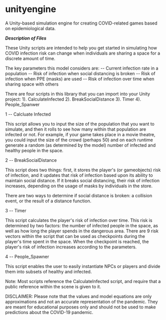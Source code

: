# unityengine
A Unity-based simulation engine for creating COVID-related games based on epidemiological data.

***Description of Files***

These Unity scripts are intended to help you get started in simulating how COVID infection risk can change when individuals are sharing a space for a discrete amount of time.

The key parameters this model considers are: -- Current infection rate in a population -- Risk of infection when social distancing is broken -- Risk of infection when PPE (masks) are used -- Risk of infection over time when sharing space with others

There are four scripts in this library that you can import into your Unity project: 1). CalculateInfected 2). BreakSocialDistance 3). Timer 4). People_Spanwer

1 -- Calcluate Infected

This script allows you to input the size of the population that you want to simulate, and then it rolls to see how many within that population are infected or not. For example, if your game takes place in a movie theatre, you could input the size of the crowd (perhaps 50) and on each runtime generate a random (as determined by the model) number of infected and healthy people in the space.

2 -- BreakSocialDistance

This script does two things: first, it stores the player's (or gameobjects) risk of infection, and it updates that risk of infection based upon its ability to maintain social distance. If it breaks social distancing, their risk of infection increases, depending on the usage of masks by individuals in the store.

There are two ways to determine if social distance is broken: a collision event, or the result of a distance function.

3 -- Timer

This script calculates the player's risk of infection over time. This risk is determined by two factors: the number of infected people in the space, as well as how long the player spends in the dangerous area. There are 9 risk vectors within the script that can be used as checkpoints during the player's time spent in the space. When the checkpoint is reached, the player's risk of infection increases according to the parameters.

4 -- People_Spawner

This script enables the user to easily instantiate NPCs or players and divide them into subsets of healthy and infected.

Note: Most scripts reference the CalculateInfected script, and require that a public reference within the scene is given to it.

DISCLAIMER: Please note that the values and model equations are only approximations and not an accurate representation of the pandemic. They are meant for educational purposes only and should not be used to make predictions about the COVID-19 pandemic.
